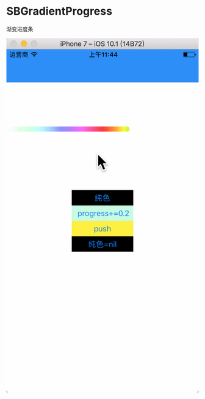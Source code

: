 # SBGradientProgress
渐变进度条

![demo](https://github.com/LZS-bobo/SBGradientProgress/blob/master/SBGradientProgress/SBGradientProgress/2016-12-26%2011.44.00.gif)
